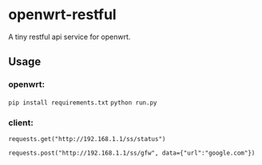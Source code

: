 # openwrt-restful

A tiny restful api service for openwrt.

## Usage

### openwrt:

`pip install requirements.txt`
`python run.py`

### client:

`requests.get("http://192.168.1.1/ss/status")`

 `requests.post("http://192.168.1.1/ss/gfw", data={"url":"google.com"})`
 
